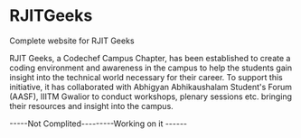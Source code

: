 # RJITGeeks
Complete website for RJIT Geeks

RJIT Geeks, a Codechef Campus Chapter, has been established to create a coding environment and awareness in the campus to help the students gain insight into the technical world necessary for their career. To support this initiative, it has collaborated with Abhigyan Abhikaushalam Student's Forum (AASF), IIITM Gwalior to conduct workshops, plenary sessions etc. bringing their resources and insight into the campus.


-----Not Complited---------Working on it ------
